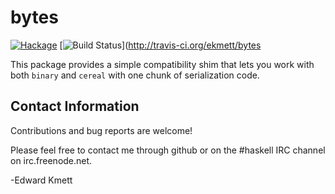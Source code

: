 bytes
=====

[![Hackage](https://img.shields.io/hackage/v/bytes.svg)](https://hackage.haskell.org/package/bytes) [![Build Status](https://secure.travis-ci.org/ekmett/bytes.png?branch=master)](http://travis-ci.org/ekmett/bytes

This package provides a simple compatibility shim that lets you work with both `binary` and `cereal` with one chunk of serialization code.

Contact Information
-------------------

Contributions and bug reports are welcome!

Please feel free to contact me through github or on the #haskell IRC channel on irc.freenode.net.

-Edward Kmett
